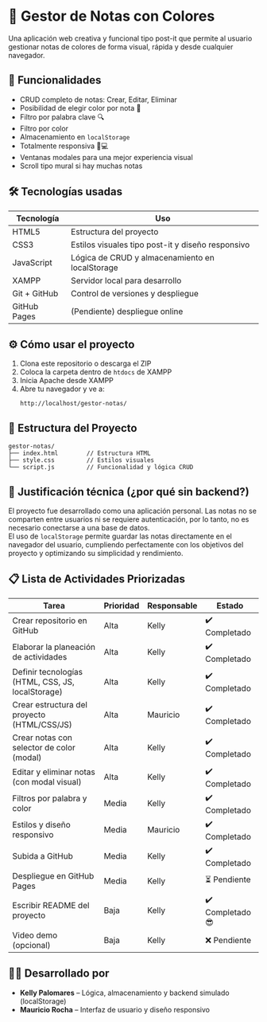 # 📝 Gestor de Notas con Colores

Una aplicación web creativa y funcional tipo post-it que permite al usuario gestionar notas de colores de forma visual, rápida y desde cualquier navegador.

## 🌟 Funcionalidades
- CRUD completo de notas: Crear, Editar, Eliminar
- Posibilidad de elegir color por nota 🎨
- Filtro por palabra clave 🔍
- Filtro por color
- Almacenamiento en `localStorage`
- Totalmente responsiva 📱💻
- Ventanas modales para una mejor experiencia visual
- Scroll tipo mural si hay muchas notas

## 🛠️ Tecnologías usadas

| Tecnología | Uso |
|------------|-----|
| HTML5 | Estructura del proyecto |
| CSS3  | Estilos visuales tipo post-it y diseño responsivo |
| JavaScript | Lógica de CRUD y almacenamiento en localStorage |
| XAMPP | Servidor local para desarrollo |
| Git + GitHub | Control de versiones y despliegue |
| GitHub Pages | (Pendiente) despliegue online |

## ⚙️ Cómo usar el proyecto

1. Clona este repositorio o descarga el ZIP
2. Coloca la carpeta dentro de `htdocs` de XAMPP
3. Inicia Apache desde XAMPP
4. Abre tu navegador y ve a:
   ```
   http://localhost/gestor-notas/
   ```

## 📂 Estructura del Proyecto

```
gestor-notas/
├── index.html        // Estructura HTML
├── style.css         // Estilos visuales
└── script.js         // Funcionalidad y lógica CRUD
```

## 💬 Justificación técnica (¿por qué sin backend?)

El proyecto fue desarrollado como una aplicación personal. Las notas no se comparten entre usuarios ni se requiere autenticación, por lo tanto, no es necesario conectarse a una base de datos.  
El uso de `localStorage` permite guardar las notas directamente en el navegador del usuario, cumpliendo perfectamente con los objetivos del proyecto y optimizando su simplicidad y rendimiento.

## 📋 Lista de Actividades Priorizadas

| Tarea | Prioridad | Responsable | Estado |
|-------|-----------|-------------|--------|
| Crear repositorio en GitHub | Alta | Kelly | ✔️ Completado |
| Elaborar la planeación de actividades | Alta | Kelly | ✔️ Completado |
| Definir tecnologías (HTML, CSS, JS, localStorage) | Alta | Kelly | ✔️ Completado |
| Crear estructura del proyecto (HTML/CSS/JS) | Alta | Mauricio | ✔️ Completado |
| Crear notas con selector de color (modal) | Alta | Kelly | ✔️ Completado |
| Editar y eliminar notas (con modal visual) | Alta | Kelly | ✔️ Completado |
| Filtros por palabra y color | Media | Kelly | ✔️ Completado |
| Estilos y diseño responsivo | Media | Mauricio | ✔️ Completado |
| Subida a GitHub | Media | Kelly | ✔️ Completado |
| Despliegue en GitHub Pages | Media | Kelly | ⏳ Pendiente |
| Escribir README del proyecto | Baja | Kelly | ✔️ Completado 😎 |
| Video demo (opcional) | Baja | Kelly | ❌ Pendiente |

## 👩‍💻 Desarrollado por

- **Kelly Palomares** – Lógica, almacenamiento y backend simulado (localStorage)
- **Mauricio Rocha** – Interfaz de usuario y diseño responsivo
